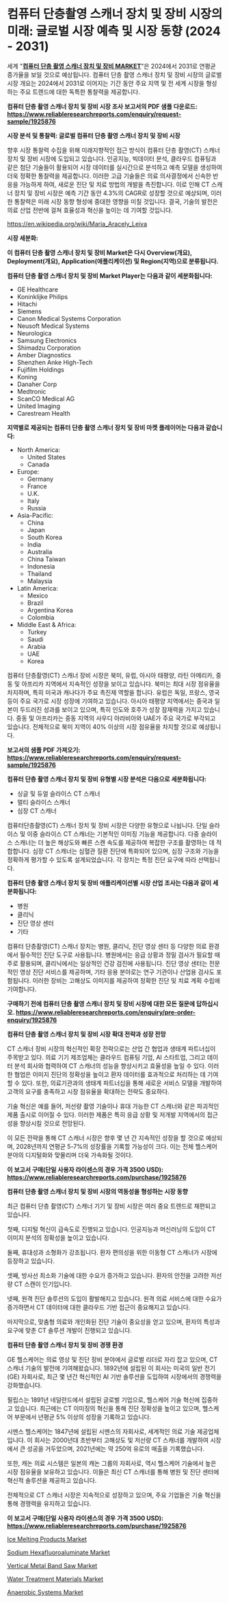 <p><h1>컴퓨터 단층촬영 스캐너 장치 및 장비 시장의 미래: 글로벌 시장 예측 및 시장 동향 (2024 - 2031)</h1></p><p>세계 "<strong><a href="https://www.reliableresearchreports.com/computed-tomography-scanners-devices-and-equipment-r1925876?utm_campaign=106&utm_medium=8&utm_source=Github&utm_content=ia&utm_term=25102024&utm_id=computed-tomography-scanners-devices-and-equipment">컴퓨터 단층 촬영 스캐너 장치 및 장비 MARKET</a></strong>"은 2024에서 2031로 연평균 증가율을 보일 것으로 예상됩니다. 컴퓨터 단층 촬영 스캐너 장치 및 장비 시장의 글로벌 시장 개요는 2024에서 2031로 이어지는 기간 동안 주요 지역 및 전 세계 시장을 형성하는 주요 트렌드에 대한 독특한 통찰력을 제공합니다.</p>
<p><strong>컴퓨터 단층 촬영 스캐너 장치 및 장비 시장 조사 보고서의 PDF 샘플 다운로드: <a href="https://www.reliableresearchreports.com/enquiry/request-sample/1925876?utm_campaign=106&utm_medium=8&utm_source=Github&utm_content=ia&utm_term=25102024&utm_id=computed-tomography-scanners-devices-and-equipment">https://www.reliableresearchreports.com/enquiry/request-sample/1925876</a></strong></p>
<p><strong>시장 분석 및 통찰력: 글로벌 컴퓨터 단층 촬영 스캐너 장치 및 장비 시장</strong></p>
<p><p>향후 시장 통찰력 수집을 위해 미래지향적인 접근 방식이 컴퓨터 단층 촬영(CT) 스캐너 장치 및 장비 시장에 도입되고 있습니다. 인공지능, 빅데이터 분석, 클라우드 컴퓨팅과 같은 첨단 기술들이 활용되어 시장 데이터를 실시간으로 분석하고 예측 모델을 생성하여 더욱 정확한 통찰력을 제공합니다. 이러한 고급 기술들은 의료 의사결정에서 신속한 반응을 가능하게 하여, 새로운 진단 및 치료 방법의 개발을 촉진합니다. 이로 인해 CT 스캐너 장치 및 장비 시장은 예측 기간 동안 4.3%의 CAGR로 성장할 것으로 예상되며, 이러한 통찰력은 미래 시장 동향 형성에 중대한 영향을 미칠 것입니다. 결국, 기술의 발전은 의료 산업 전반에 걸쳐 효율성과 혁신을 높이는 데 기여할 것입니다.</p></p>
<p><a href="%7CAUTHORITHY_DOMAIN_URL%7C?utm_campaign=106&utm_medium=8&utm_source=Github&utm_content=ia&utm_term=25102024&utm_id=computed-tomography-scanners-devices-and-equipment">https://en.wikipedia.org/wiki/Maria_Aracely_Leiva</a></p>
<p><strong>시장 세분화:</strong></p>
<p><strong>이 컴퓨터 단층 촬영 스캐너 장치 및 장비 Market은 다시 Overview(개요), Deployment(개요), Application(애플리케이션) 및 Region(지역)으로 분류됩니다.</strong></p>
<p><strong>컴퓨터 단층 촬영 스캐너 장치 및 장비 Market Player는 다음과 같이 세분화됩니다:</strong></p>
<p><ul><li>GE Healthcare</li><li>Koninklijke Philips</li><li>Hitachi</li><li>Siemens</li><li>Canon Medical Systems Corporation</li><li>Neusoft Medical Systems</li><li>Neurologica</li><li>Samsung Electronics</li><li>Shimadzu Corporation</li><li>Amber Diagnostics</li><li>Shenzhen Anke High-Tech</li><li>Fujifilm Holdings</li><li>Koning</li><li>Danaher Corp</li><li>Medtronic</li><li>ScanCO Medical AG</li><li>United Imaging</li><li>Carestream Health</li></ul></p>
<p><strong>지역별로 제공되는 컴퓨터 단층 촬영 스캐너 장치 및 장비 마켓 플레이어는 다음과 같습니다:</strong></p>
<p><ul>
    <li>
        North America:
        <ul>
            <li>United States</li>
            <li>Canada</li>
        </ul>
    </li>
    <li>
        Europe:
        <ul>
            <li>Germany</li>
            <li>France</li>
            <li>U.K.</li>
            <li>Italy</li>
            <li>Russia</li>
        </ul>
    </li>
    <li>
        Asia-Pacific:
        <ul>
            <li>China</li>
            <li>Japan</li>
            <li>South Korea</li>
            <li>India</li>
            <li>Australia</li>
            <li>China Taiwan</li>
            <li>Indonesia</li>
            <li>Thailand</li>
            <li>Malaysia</li>
        </ul>
    </li>
    <li>
        Latin America:
        <ul>
            <li>Mexico</li>
            <li>Brazil</li>
            <li>Argentina Korea</li>
            <li>Colombia</li>
        </ul>
    </li>
    <li>
        Middle East & Africa:
        <ul>
            <li>Turkey</li>
            <li>Saudi</li>
            <li>Arabia</li>
            <li>UAE</li>
            <li>Korea</li>
        </ul>
    </li>
    </ul></p>
<p><p>컴퓨터 단층촬영(CT) 스캐너 장비 시장은 북미, 유럽, 아시아 태평양, 라틴 아메리카, 중동 및 아프리카 지역에서 지속적인 성장을 보이고 있습니다. 북미는 최대 시장 점유율을 차지하며, 특히 미국과 캐나다가 주요 촉진제 역할을 합니다. 유럽은 독일, 프랑스, 영국 등이 주요 국가로 시장 성장에 기여하고 있습니다. 아시아 태평양 지역에서는 중국과 일본이 두드러진 성과를 보이고 있으며, 특히 인도와 호주가 성장 잠재력을 가지고 있습니다. 중동 및 아프리카는 중동 지역의 사우디 아라비아와 UAE가 주요 국가로 부각되고 있습니다. 전체적으로 북미 지역이 40% 이상의 시장 점유율을 차지할 것으로 예상됩니다.</p></p>
<p><strong>보고서의 샘플 PDF 가져오기: <a href="https://www.reliableresearchreports.com/enquiry/request-sample/1925876?utm_campaign=106&utm_medium=8&utm_source=Github&utm_content=ia&utm_term=25102024&utm_id=computed-tomography-scanners-devices-and-equipment">https://www.reliableresearchreports.com/enquiry/request-sample/1925876</a></strong></p>
<p><strong>컴퓨터 단층 촬영 스캐너 장치 및 장비 유형별 시장 분석은 다음으로 세분화됩니다:</strong></p>
<p><ul><li>싱글 및 듀얼 슬라이스 CT 스캐너</li><li>멀티 슬라이스 스캐너</li><li>심장 CT 스캐너</li></ul></p>
<p><p>컴퓨터단층촬영(CT) 스캐너 장치 및 장비 시장은 다양한 유형으로 나뉩니다. 단일 슬라이스 및 이중 슬라이스 CT 스캐너는 기본적인 이미징 기능을 제공합니다. 다중 슬라이스 스캐너는 더 높은 해상도와 빠른 스캔 속도를 제공하여 복잡한 구조를 촬영하는 데 적합합니다. 심장 CT 스캐너는 심혈관 질환 진단에 특화되어 있으며, 심장 구조와 기능을 정확하게 평가할 수 있도록 설계되었습니다. 각 장치는 특정 진단 요구에 따라 선택됩니다.</p></p>
<p><strong>컴퓨터 단층 촬영 스캐너 장치 및 장비 애플리케이션별 시장 산업 조사는 다음과 같이 세분화됩니다:</strong></p>
<p><ul><li>병원</li><li>클리닉</li><li>진단 영상 센터</li><li>기타</li></ul></p>
<p><p>컴퓨터 단층촬영(CT) 스캐너 장치는 병원, 클리닉, 진단 영상 센터 등 다양한 의료 환경에서 필수적인 진단 도구로 사용됩니다. 병원에서는 응급 상황과 정밀 검사가 필요할 때 주로 활용되며, 클리닉에서는 일상적인 건강 검진에 사용됩니다. 진단 영상 센터는 전문적인 영상 진단 서비스를 제공하며, 기타 응용 분야로는 연구 기관이나 산업용 검사도 포함됩니다. 이러한 장비는 고해상도 이미지를 제공하여 정확한 진단 및 치료 계획 수립에 기여합니다.</p></p>
<p><strong>구매하기 전에 컴퓨터 단층 촬영 스캐너 장치 및 장비 시장에 대한 모든 질문에 답하십시오. <a href="https://www.reliableresearchreports.com/enquiry/pre-order-enquiry/1925876?utm_campaign=106&utm_medium=8&utm_source=Github&utm_content=ia&utm_term=25102024&utm_id=computed-tomography-scanners-devices-and-equipment">https://www.reliableresearchreports.com/enquiry/pre-order-enquiry/1925876</a></strong></p>
<p><strong>컴퓨터 단층 촬영 스캐너 장치 및 장비 시장 확대 전략과 성장 전망</strong></p>
<p><p>CT 스캐너 장비 시장의 혁신적인 확장 전략으로는 산업 간 협업과 생태계 파트너십이 주목받고 있다. 의료 기기 제조업체는 클라우드 컴퓨팅 기업, AI 스타트업, 그리고 데이터 분석 회사와 협력하여 CT 스캐너의 성능을 향상시키고 효율성을 높일 수 있다. 이러한 협업은 이미지 진단의 정확성을 높이고 환자 데이터를 효과적으로 처리하는 데 기여할 수 있다. 또한, 의료기관과의 생태계 파트너십을 통해 새로운 서비스 모델을 개발하여 고객의 요구를 충족하고 시장 점유율을 확대하는 전략도 중요하다.</p><p>기술 혁신은 예를 들어, 저선량 촬영 기술이나 휴대 가능한 CT 스캐너와 같은 파괴적인 제품 출시로 이어질 수 있다. 이러한 제품은 특히 응급 상황 및 저개발 지역에서의 접근성을 향상시킬 것으로 전망된다. </p><p>이 모든 전략을 통해 CT 스캐너 시장은 향후 몇 년 간 지속적인 성장을 할 것으로 예상되며, 2028년까지 연평균 5-7%의 성장률을 기록할 가능성이 크다. 이는 전체 헬스케어 분야의 디지털화와 맞물리며 더욱 가속화될 것이다.</p></p>
<p><strong>이 보고서 구매(단일 사용자 라이센스의 경우 가격 3500 USD): <a href="https://www.reliableresearchreports.com/purchase/1925876?utm_campaign=106&utm_medium=8&utm_source=Github&utm_content=ia&utm_term=25102024&utm_id=computed-tomography-scanners-devices-and-equipment">https://www.reliableresearchreports.com/purchase/1925876</a></strong></p>
<p><strong>컴퓨터 단층 촬영 스캐너 장치 및 장비 시장의 역동성을 형성하는 시장 동향</strong></p>
<p><p>최근 컴퓨터 단층 촬영(CT) 스캐너 기기 및 장비 시장은 여러 중요 트렌드로 재편되고 있습니다. </p><p>첫째, 디지털 혁신이 급속도로 진행되고 있습니다. 인공지능과 머신러닝의 도입이 CT 이미지 분석의 정확성을 높이고 있습니다. </p><p>둘째, 휴대성과 소형화가 강조됩니다. 환자 편의성을 위한 이동형 CT 스캐너가 시장에 등장하고 있습니다. </p><p>셋째, 방사선 최소화 기술에 대한 수요가 증가하고 있습니다. 환자의 안전을 고려한 저선량 CT 스캔이 인기입니다. </p><p>넷째, 원격 진단 솔루션의 도입이 활발해지고 있습니다. 원격 의료 서비스에 대한 수요가 증가하면서 CT 데이터에 대한 클라우드 기반 접근이 중요해지고 있습니다. </p><p>마지막으로, 맞춤형 의료와 개인화된 진단 기술이 중요성을 얻고 있으며, 환자의 특성과 요구에 맞춘 CT 솔루션 개발이 진행되고 있습니다.</p></p>
<p><strong>컴퓨터 단층 촬영 스캐너 장치 및 장비 경쟁 환경</strong></p>
<p><p>GE 헬스케어는 의료 영상 및 진단 장비 분야에서 글로벌 리더로 자리 잡고 있으며, CT 스캐너 기술의 발전에 기여해왔습니다. 1892년에 설립된 이 회사는 미국의 일반 전기(GE) 자회사로, 최근 몇 년간 혁신적인 AI 기반 솔루션을 도입하여 시장에서의 경쟁력을 강화했습니다. </p><p>필립스는 1891년 네덜란드에서 설립된 글로벌 기업으로, 헬스케어 기술 혁신에 집중하고 있습니다. 최근에는 CT 이미징의 혁신을 통해 진단 정확성을 높이고 있으며, 헬스케어 부문에서 년평균 5% 이상의 성장을 기록하고 있습니다. </p><p>시멘스 헬스케어는 1847년에 설립된 시멘스의 자회사로, 세계적인 의료 기술 제공업체입니다. 이 회사는 2000년대 초반부터 고해상도 및 저선량 CT 스캐너를 개발하여 시장에서 큰 성공을 거두었으며, 2021년에는 약 250억 유로의 매출을 기록했습니다. </p><p>또한, 캐논 의료 시스템은 일본의 캐논 그룹의 자회사로, 역시 헬스케어 기술에서 높은 시장 점유율을 보유하고 있습니다. 이들은 최신 CT 스캐너를 통해 병원 및 진단 센터에 혁신적 솔루션을 제공하고 있습니다. </p><p>전체적으로 CT 스캐너 시장은 지속적으로 성장하고 있으며, 주요 기업들은 기술 혁신을 통해 경쟁력을 유지하고 있습니다.</p></p>
<p><strong>이 보고서 구매(단일 사용자 라이센스의 경우 가격 3500 USD): <a href="https://www.reliableresearchreports.com/purchase/1925876?utm_campaign=106&utm_medium=8&utm_source=Github&utm_content=ia&utm_term=25102024&utm_id=computed-tomography-scanners-devices-and-equipment">https://www.reliableresearchreports.com/purchase/1925876</a></strong></p>
<p><p><a href="https://medium.com/@ashelyluciehz/strategic-market-insights-into-the-global-ice-melting-products-market-2024-2031-9ea3dc9fe5bc?utm_campaign=106&utm_medium=8&utm_source=Github&utm_content=ia&utm_term=25102024&utm_id=computed-tomography-scanners-devices-and-equipment">Ice Melting Products Market</a></p><p><a href="https://medium.com/@avilarotedlowkog/sodium-hexafluoroaluminate-market-size-share-growth-and-market-analysis-by-type-by-application-778bedf5c4ae?utm_campaign=106&utm_medium=8&utm_source=Github&utm_content=ia&utm_term=25102024&utm_id=computed-tomography-scanners-devices-and-equipment">Sodium Hexafluoroaluminate Market</a></p><p><a href="https://issuu.com/reportprime-2/docs/vertical-metal-band-saw-market-size_4c5da464c21037?utm_campaign=106&utm_medium=8&utm_source=Github&utm_content=ia&utm_term=25102024&utm_id=computed-tomography-scanners-devices-and-equipment">Vertical Metal Band Saw Market</a></p><p><a href="https://github.com/michaelhall412/Market-Research-Report-List-1/blob/main/water-treatment-materials-market.md?utm_campaign=106&utm_medium=8&utm_source=Github&utm_content=ia&utm_term=25102024&utm_id=computed-tomography-scanners-devices-and-equipment">Water Treatment Materials Market</a></p><p><a href="https://github.com/aiko92han/Market-Research-Report-List-1/blob/main/anaerobic-systems-market.md?utm_campaign=106&utm_medium=8&utm_source=Github&utm_content=ia&utm_term=25102024&utm_id=computed-tomography-scanners-devices-and-equipment">Anaerobic Systems Market</a></p></p>